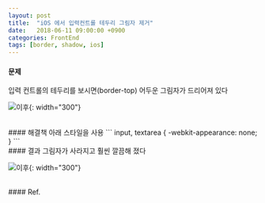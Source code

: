 ```yaml
---
layout: post
title:  "iOS 에서 입력컨트롤 테두리 그림자 제거"
date:   2018-06-11 09:00:00 +0900
categories: FrontEnd
tags: [border, shadow, ios]
---
```

#### 문제
입력 컨트롤의 테두리를 보시면(border-top) 어두운 그림자가 드리어져 있다

![이후](/images/ios-asis.jpg){: width="300"}



<br>
#### 해결책
아래 스타일을 사용
```
input, textarea {
    -webkit-appearance: none;
}
```

<br>
#### 결과
그림자가 사라지고 훨씬 깔끔해 졌다

![이후](/images/ios-tobe.jpg){: width="300"}

<br>
#### Ref.
<https://webisfree.com/2016-03-22/ios-아이폰-input-태그에-기본-둥근-테두리-및-그림자-제거-방법>

